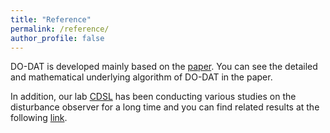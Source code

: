 ```yaml
---
title: "Reference"
permalink: /reference/
author_profile: false
---
```

DO-DAT is developed mainly based on the [paper](https://github.com/do-dat/do-dat.github.io/raw/master/docs/CDC20_Hamin_Chang.pdf).
You can see the detailed and mathematical underlying algorithm of DO-DAT in the paper.

In addition, our lab [CDSL](https://do-dat.github.io/cdsl/) has been conducting various studies on the disturbance observer for a long time
and you can find related results at the following [link](http://post.cdsl.kr/archives/69).
